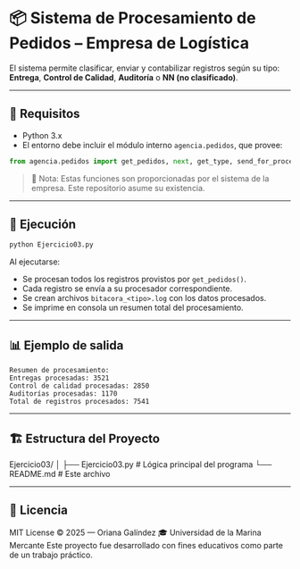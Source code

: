# 📦 Sistema de Procesamiento de Pedidos – Empresa de Logística

El sistema permite clasificar, enviar y contabilizar registros según su tipo: **Entrega**, **Control de Calidad**, **Auditoría** o **NN (no clasificado)**.

---

## 📌 Requisitos

* Python 3.x
* El entorno debe incluir el módulo interno `agencia.pedidos`, que provee:

```python
from agencia.pedidos import get_pedidos, next, get_type, send_for_process
```

> 📎 Nota: Estas funciones son proporcionadas por el sistema de la empresa. Este repositorio asume su existencia.

---

## 🚀 Ejecución

```bash
python Ejercicio03.py
```

Al ejecutarse:

* Se procesan todos los registros provistos por `get_pedidos()`.
* Cada registro se envía a su procesador correspondiente.
* Se crean archivos `bitacora_<tipo>.log` con los datos procesados.
* Se imprime en consola un resumen total del procesamiento.

---

## 📊 Ejemplo de salida

```text
Resumen de procesamiento:
Entregas procesadas: 3521
Control de calidad procesadas: 2850
Auditorías procesadas: 1170
Total de registros procesados: 7541
```
---

## 🏗️ Estructura del Proyecto

Ejercicio03/
│
├── Ejercicio03.py         # Lógica principal del programa
└── README.md         # Este archivo

---

## 📄 Licencia

MIT License © 2025 — Oriana Galíndez 🎓 Universidad de la Marina Mercante
Este proyecto fue desarrollado con fines educativos como parte de un trabajo práctico.